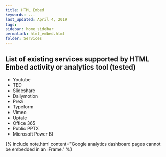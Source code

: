 ```yaml
---
title: HTML Embed
keywords: ...
last_updated: April 4, 2019
tags:
sidebar: home_sidebar
permalink: html_embed.html
folder: Services
---
```


## List of existing services supported by HTML Embed activity or analytics tool (tested)

* Youtube
* TED
* Slideshare
* Dailymotion
* Prezi
* Typeform
* Vimeo
* Uptale
* Office 365
* Public PPTX
* Microsoft Power BI

{% include note.html content="Google analytics dashboard pages cannot be embedded in an iFrame." %}
